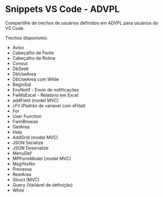 # Snippets VS Code - ADVPL
Compartilhe de trechos de usuários definidos em ADVPL para usuários do VS Code.

Trechos disponíveis:
* Aviso
* Cabeçalho de Fonte
* Cabeçalho de Rotina
* Conout
* DbSeek
* DbUseArea
* DbUseArea com While
* BeginSql
* EnvNotif - Envio de notificações
* FwMsExcel - Relatório em Excel
* addField (model MVC)
* cFil (Padrão de variavel com xFilial)
* For
* User Function
* FwmBrowse
* GetArea
* Help
* AddGrid (model MVC)
* JSON Serialize
* JSON Deserialize
* MenuDef
* MPFormModel (model MVC)
* MsgYesNo
* Processa
* RestArea
* Struct (MVC)
* Query (Variável de definição)
* While



